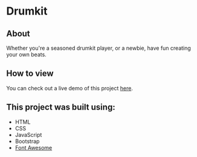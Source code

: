 # Drumkit
## About
Whether you're a seasoned drumkit player, or a newbie, have fun creating your own beats.
## How to view
You can check out a live demo of this project [here](https://brajpatel.github.io/drumkit/).
## This project was built using:
- HTML
- CSS
- JavaScript
- Bootstrap
- [Font Awesome](https://fontawesome.com/)
